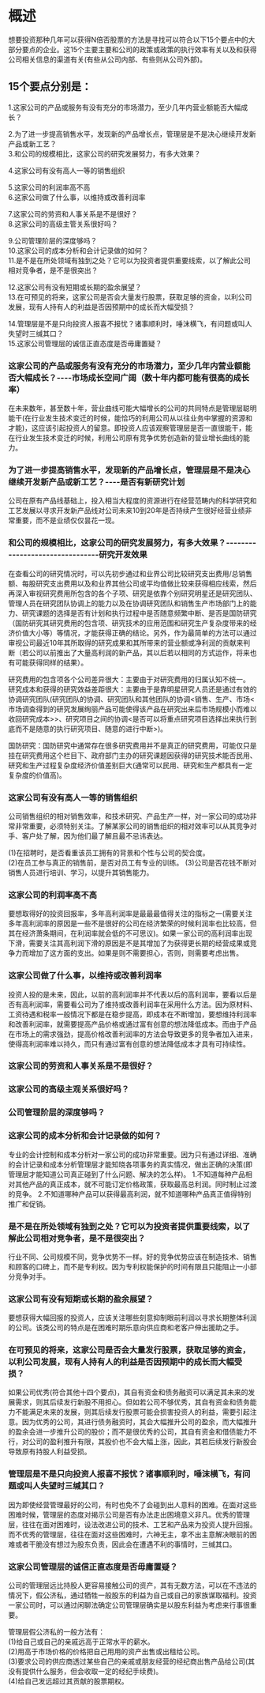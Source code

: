 # 概述
想要投资那种几年可以获得N倍否股票的方法是寻找可以符合以下15个要点中的大部分要点的企业。这15个主要主要和公司的政策或政策的执行效率有关以及和获得公司相关信息的渠道有关(有些从公司内部、有些则从公司外部)。

## 15个要点分别是：
1.这家公司的产品或服务有没有充分的市场潜力，至少几年内营业额能否大幅成长？  

2.为了进一步提高销售水平，发现新的产品增长点，管理层是不是决心继续开发新产品或新工艺？     
3.和公司的规模相比，这家公司的研究发展努力，有多大效果？ 

4.这家公司有没有高人一等的销售组织  

5.这家公司的利润率高不高     
6.这家公司做了什么事，以维持或改善利润率 

7.这家公司的劳资和人事关系是不是很好？     
8.这家公司的高级主管关系很好吗？   

9.公司管理阶层的深度够吗？     
10.这家公司的成本分析和会计记录做的如何？      
11.是不是在所处领域有独到之处？它可以为投资者提供重要线索，以了解此公司相对竞争者，是不是很突出？

12.这家公司有没有短期或长期的盈余展望？          
13.在可预见的将来，这家公司是否会大量发行股票，获取足够的资金，以利公司发展，现有人持有人的利益是否因预期中的成长而大幅受损？  

14.管理层是不是只向投资人报喜不报忧？诸事顺利时，唾沫横飞，有问题或叫人失望时三缄其口？             
15.这家公司管理层的诚信正直态度是否毋庸置疑？  

### 这家公司的产品或服务有没有充分的市场潜力，至少几年内营业额能否大幅成长？----市场成长空间广阔（数十年内都可能有很高的成长率）  
  在未来数年，甚至数十年，营业曲线可能大幅增长的公司的共同特点是管理层聪明能干(在行业发生技术变迁的时候，能恰巧的利用公司从以往业务中掌握的资源和才能)，这应该引起投资人的留意。即投资人应该观察管理层是否一直很能干，能在行业发生技术变迁的时候，利用公司原有竞争优势创造新的营业增长曲线的能力。
  
### 为了进一步提高销售水平，发现新的产品增长点，管理层是不是决心继续开发新产品或新工艺？----是否有新研究计划        
  公司在原有产品线基础上，投入相当大程度的资源进行在经营范畴内的科学研究和工艺发展以寻求开发新产品线对公司未来10到20年是否持续产生很好经营业绩非常重要，而不是业绩仅仅昙花一现。
  
### 和公司的规模相比，这家公司的研究发展努力，有多大效果？--------------------------------研究开发效果       
在查看公司的研究情况时，可以先初步通过和业界公司比较研究支出费用/总销售额、每股研究支出费用以及和业界其他公司或平均值做比较来获得相应线索，然后再深入审视研究费用所包含的各个子项、研究是依靠个别研究明星还是研究团队、管理人员在研究团队协调上的能力以及在协调研究团队和销售生产市场部门上的能力、研究课题的选择是否有计划和执行过程中是否随意频繁中断、是否是国防研究（国防研究其研究费用的包含项、研究技术的应用范围和研究生产复杂度带来的经济价值大小等）等情况，才能获得正确的结论。另外，作为最简单的方法可以通过审视公司最近10年其所取得的研究成果和其所带来的营业额或净利润的贡献来判断（若公司以前推出了大量高利润的新产品，其以后若以相同的方式运作，将来也有可能获得同样的结果）。    

研究费用的包含项各个公司差异很大：主要由于对研究费用的归属认知不统一。       
研究成本和获得的研究效益差距很大：主要由于是靠明星研究人员还是通过有效的协调研究团队(研究团队的协调、研究团队和其他团队的协调<销售、生产、市场<市场调查得到的研究发展绚丽产品可能使得该产品在研究出来后市场规模小而难以收回研究成本>>、研究项目之间的协调<是否可以将重点研究项目选择出来执行到底而不是随意的执行研究项目、随意的进行中断>)。      

国防研究：国防研究中通常存在很多研究费用并不是真正的研究费用，可能仅只是挂在研究费用这个栏目下、政府部门主办的研究课题因获得的研究技术能否民用、研究和生产过程复杂度经济价值差别巨大(通常可以民用、研究和生产都具有一定复杂度的价值高)。      

### 这家公司有没有高人一等的销售组织         
  公司销售组织的相对销售效率，和技术研究、产品生产一样，对一家公司的成功非常非常重要，必须特别关注。了解某家公司的销售组织的相对效率可以从其竞争对手、客户处了解，因为他们最了解且最不忌讳表达。

  (1)在招聘时，是否看重该员工拥有的背景和个性与公司的契合度。  
  (2)在员工参与真正的销售前，是否对员工有专业的训练。 
  (3)公司是否花钱不断对销售人员进行培训、学习，以提升其销售能力。  

### 这家公司的利润率高不高     
  要想取得好的投资回报率，多年高利润率是最最最值得关注的指标之一(需要关注多年高利润率的原因是一些不是很好的公司在经济繁荣的时候利润率也比较高，但其在经济萧条期间，在利润率就会低的不可思议)。如果一家公司的高利润率出现下滑，需要关注其高利润下滑的原因是不是其增加了为获得更长期的经营成果或竞争力而增加了这方面的支出。如果是则不需要担心，否则，则需要考虑出售。  

### 这家公司做了什么事，以维持或改善利润率       
  投资人投的是未来，因此，以前的高利润率并不代表以后的高利润率，要看以后是否有高利润率，需要看公司为了维持或改善利润率在采用什么方法。因为原材料、工资待遇和税率一般情况下都是在稳步提高，即成本在不断增加，要想维持利润率和改善利润率，就需要提高产品价格或通过富有创意的想法降低成本。而由于产品在市场上的需求强劲，提高价格改善利润率的方法会导致更多的竞争者加入进来，使得高利润率难以持久，而只有通过富有创意的想法降低成本才具有可持续性。    

### 这家公司的劳资和人事关系是不是很好？     
### 这家公司的高级主观关系很好吗？     
 
### 公司管理阶层的深度够吗？     

### 这家公司的成本分析和会计记录做的如何？          
专业的会计控制和成本分析对一家公司的成功非常重要。因为只有通过详细、准确的会计记录和成本分析管理层才能知晓各项事务的真实情况，做出正确的决策(即管理层才能知道公司真正碰到了什么问题、解决的怎么样)。
1.不知道每种产品相对其他产品的真正成本，就不可能订定价格政策，获取最高总利润。同时制止过渡的竞争。
2.不知道哪种产品可以获得最高利润，就不知道哪种产品真正值得特别推广和促销。

### 是不是在所处领域有独到之处？它可以为投资者提供重要线索，以了解此公司相对竞争者，是不是很突出？ 
行业不同、公司规模不同，竞争优势不一样。好的竞争优势应该在制造技术、销售和顾客的口碑上，而不是专利权。因为专利权能保护的时间有限且只能阻止一小部分竞争对手。

### 这家公司有没有短期或长期的盈余展望？          
要想获得大幅回报的投资人，应该关注哪些刻意抑制眼前利润以寻求长期整体利润的公司。该类公司的特点是在困难时期乐意向供应商和老客户伸出援助之手。

### 在可预见的将来，这家公司是否会大量发行股票，获取足够的资金，以利公司发展，现有人持有人的利益是否因预期中的成长而大幅受损？        
如果公司优秀(符合其他十四个要点)，其自有资金和债务融资可以满足其未来的发展需求，则其后续发行新股不用担心。但如若公司不够优秀，其自有资金和债务能力不能满足未来的发展，则其后续发行股票可能会损害投资人的利益，需要引起注意。因为优秀的公司，其进行债务融资时，其会大幅推升公司的盈余，而大幅推升的盈余会进一步推升公司的股价；而不是很优秀的公司，其自有资金和借债能力不行，对公司的盈利推升有限，其股价也不会大幅上涨，因此，其若后续发行新股会导致原有持股人利益受损。

### 管理层是不是只向投资人报喜不报忧？诸事顺利时，唾沫横飞，有问题或叫人失望时三缄其口？ 
因为即使经营管理最好的公司，有时也免不了会碰到出人意料的困难。在面对这些困难时候，管理层的态度对揭示公司是否有办法走出困境意义非凡。优秀的管理层，往往在面对困难时，设法改进公司的技术、工艺和产品来为投资人提升回报。而不优秀的管理层，往往在面对这些困难时，六神无主，拿不出主意解决眼前的困难或者干脆没有想过为股东负责，因此会在遭遇不利的事情时，三缄其口。

### 这家公司管理层的诚信正直态度是否毋庸置疑？         
公司的管理层远比持股人更容易接触公司的资产，其有无数方法，可以在不违法的情况下，假公济私，通过牺牲一般股东的利益为自己或自己的家族谋取福利。投资一家公司时，可以通过闲聊法确定公司管理层确实是以股东利益为考虑来行事很重要。   

管理层假公济私的一般方法有：   
(1)给自己或自己的亲戚远高于正常水平的薪水。   
(2)用高于市场价格的价格把自己用用的资产出售或出租给公司。   
(3)要求公司的供应商透过某些自己的亲戚或朋友经营的经纪商出售产品给公司(其没有提供什么服务，但会收取一定的经纪手续费)。   
(4)给自己发远超过其贡献的股票期权。

